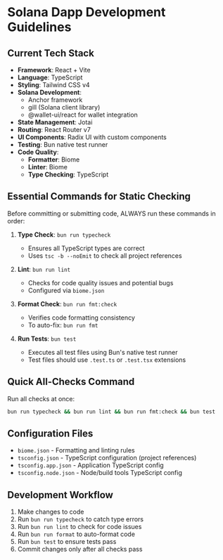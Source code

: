 # Solana Dapp Development Guidelines

## Current Tech Stack

- **Framework**: React + Vite
- **Language**: TypeScript
- **Styling**: Tailwind CSS v4
- **Solana Development**: 
  - Anchor framework
  - gill (Solana client library)
  - @wallet-ui/react for wallet integration
- **State Management**: Jotai
- **Routing**: React Router v7
- **UI Components**: Radix UI with custom components
- **Testing**: Bun native test runner
- **Code Quality**:
  - **Formatter**: Biome
  - **Linter**: Biome
  - **Type Checking**: TypeScript

## Essential Commands for Static Checking

Before committing or submitting code, ALWAYS run these commands in order:

1. **Type Check**: `bun run typecheck`
   - Ensures all TypeScript types are correct
   - Uses `tsc -b --noEmit` to check all project references

2. **Lint**: `bun run lint`
   - Checks for code quality issues and potential bugs
   - Configured via `biome.json`

3. **Format Check**: `bun run fmt:check`
   - Verifies code formatting consistency
   - To auto-fix: `bun run fmt`

4. **Run Tests**: `bun test`
   - Executes all test files using Bun's native test runner
   - Test files should use `.test.ts` or `.test.tsx` extensions

## Quick All-Checks Command

Run all checks at once:
```bash
bun run typecheck && bun run lint && bun run fmt:check && bun test
```

## Configuration Files

- `biome.json` - Formatting and linting rules
- `tsconfig.json` - TypeScript configuration (project references)
- `tsconfig.app.json` - Application TypeScript config
- `tsconfig.node.json` - Node/build tools TypeScript config

## Development Workflow

1. Make changes to code
2. Run `bun run typecheck` to catch type errors
3. Run `bun run lint` to check for code issues
4. Run `bun run format` to auto-format code
5. Run `bun test` to ensure tests pass
6. Commit changes only after all checks pass